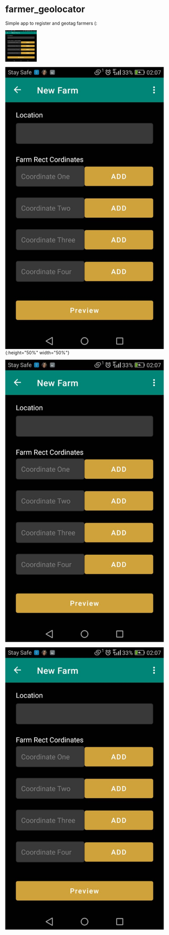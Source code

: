 # farmer_geolocator

Simple app to register and geotag farmers (:

<img src="https://github.com/demimola24/farmer_geolocator/blob/master/farm1.jpeg" width="100" height="100">

![test image size](https://github.com/demimola24/farmer_geolocator/blob/master/farm1.jpeg){:height="50%" width="50%"}

![alt tag](https://github.com/demimola24/farmer_geolocator/blob/master/farm1.jpeg)

![alt tag](https://github.com/demimola24/farmer_geolocator/blob/master/farm1.jpeg)


